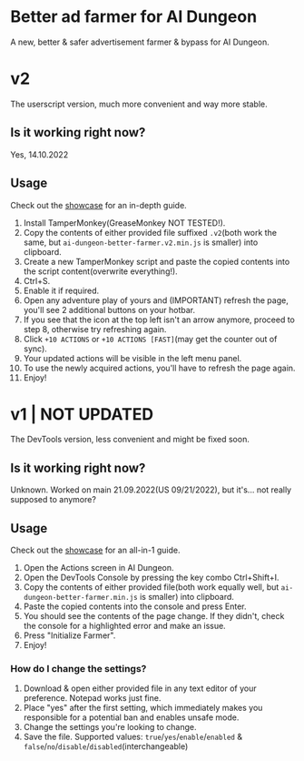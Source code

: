 # Better ad farmer for AI Dungeon
A new, better & safer advertisement farmer & bypass for AI Dungeon.

# v2
The userscript version, much more convenient and way more stable.

## Is it working right now?
Yes, 14.10.2022

## Usage
Check out the [showcase](https://check.the.url/you-are-too-early-and-i-am-too-lazy) for an in-depth guide.
1. Install TamperMonkey(GreaseMonkey NOT TESTED!).
2. Copy the contents of either provided file suffixed `.v2`(both work the same, but `ai-dungeon-better-farmer.v2.min.js` is smaller) into clipboard.
3. Create a new TamperMonkey script and paste the copied contents into the script content(overwrite everything!).
4. Ctrl+S.
5. Enable it if required.
6. Open any adventure play of yours and (IMPORTANT) refresh the page, you'll see 2 additional buttons on your hotbar.
7. If you see that the icon at the top left isn't an arrow anymore, proceed to step 8, otherwise try refreshing again.
8. Click `+10 ACTIONS` or `+10 ACTIONS [FAST]`(may get the counter out of sync).
9. Your updated actions will be visible in the left menu panel.
10. To use the newly acquired actions, you'll have to refresh the page again.
11. Enjoy!

# v1 | NOT UPDATED
The DevTools version, less convenient and might be fixed soon.

## Is it working right now?
Unknown. Worked on main 21.09.2022(US 09/21/2022), but it's... not really supposed to anymore?

## Usage
Check out the [showcase](https://youtu.be/Jr_UAZQ-mqQ) for an all-in-1 guide.
1. Open the Actions screen in AI Dungeon.
2. Open the DevTools Console by pressing the key combo Ctrl+Shift+I.
3. Copy the contents of either provided file(both work equally well, but `ai-dungeon-better-farmer.min.js` is smaller) into clipboard.
4. Paste the copied contents into the console and press Enter.
5. You should see the contents of the page change. If they didn't, check the console for a highlighted error and make an issue.
6. Press "Initialize Farmer".
7. Enjoy!
### How do I change the settings?
1. Download & open either provided file in any text editor of your preference. Notepad works just fine.
2. Place "yes" after the first setting, which immediately makes you responsible for a potential ban and enables unsafe mode.
3. Change the settings you're looking to change.
4. Save the file.
Supported values: `true`/`yes`/`enable`/`enabled` & `false`/`no`/`disable`/`disabled`(interchangeable)
